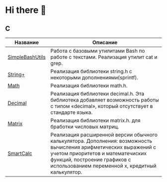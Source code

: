 # Hi there 👋
## С
| Название | Описание |
| ----------- | ----------- |
| [SimpleBashUtils](https://github.com/Yusuf-corinnem/SimpleBashUtils)    |  Работа с базовыми утилитами Bash по работе с текстами. Реализация утилит cat и grep. |
| [String+](https://github.com/Yusuf-corinnem/StringPlus) | Реализация библиотеки string.h с некоторыми дополнениями(sprintf). |
| [Math](https://github.com/Yusuf-corinnem/Math) | Реализация библиотеки math.h. |
| [Decimal](https://github.com/Yusuf-corinnem/Decimal) | Реализация библиотеки decimal.h. Эта библиотека добавляет возможность работы с типом «decimal», который отсутствует в стандарте языка. |
| [Matrix](https://github.com/Yusuf-corinnem/Matrix) | Реализация библиотеки matrix.h. для бработки числовых матриц. |
| [SmartCalc](https://github.com/Yusuf-corinnem/SmartCalc) | Реализация расширенной версии обычного калькулятора. Дополнения: возможность вычисления арифметических выражений с учетом приоритетов и математечиских функций, построение графиков с использованием переменной x, кредитный калькулятор. |

<!--
**Yusuf-corinnem/Yusuf-corinnem** is a ✨ _special_ ✨ repository because its `README.md` (this file) appears on your GitHub profile.

Here are some ideas to get you started:

- 🔭 I’m currently working on ...
- 🌱 I’m currently learning ...
- 👯 I’m looking to collaborate on ...
- 🤔 I’m looking for help with ...
- 💬 Ask me about ...
- 📫 How to reach me: ...
- 😄 Pronouns: ...
- ⚡ Fun fact: ...
-->
